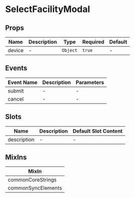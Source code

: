 # SelectFacilityModal

## Props

<!-- @vuese:SelectFacilityModal:props:start -->
|Name|Description|Type|Required|Default|
|---|---|---|---|---|
|device|-|`Object`|`true`|-|

<!-- @vuese:SelectFacilityModal:props:end -->


## Events

<!-- @vuese:SelectFacilityModal:events:start -->
|Event Name|Description|Parameters|
|---|---|---|
|submit|-|-|
|cancel|-|-|

<!-- @vuese:SelectFacilityModal:events:end -->


## Slots

<!-- @vuese:SelectFacilityModal:slots:start -->
|Name|Description|Default Slot Content|
|---|---|---|
|description|-|-|

<!-- @vuese:SelectFacilityModal:slots:end -->


## MixIns

<!-- @vuese:SelectFacilityModal:mixIns:start -->
|MixIn|
|---|
|commonCoreStrings|
|commonSyncElements|

<!-- @vuese:SelectFacilityModal:mixIns:end -->

